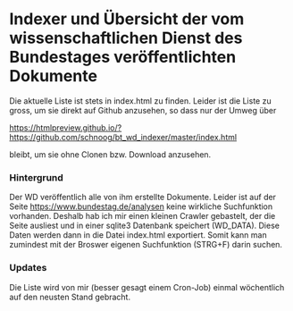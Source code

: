 # Indexer und Übersicht der vom wissenschaftlichen Dienst des Bundestages veröffentlichten Dokumente


Die aktuelle Liste ist stets in index.html zu finden.
Leider ist die Liste zu gross, um sie direkt auf Github anzusehen, so dass nur der Umweg über

https://htmlpreview.github.io/?https://github.com/schnoog/bt_wd_indexer/master/index.html

bleibt, um sie ohne Clonen bzw. Download anzusehen. 

### Hintergrund
Der WD veröffentlich alle von ihm erstellte Dokumente. Leider ist auf der Seite https://www.bundestag.de/analysen keine wirkliche Suchfunktion vorhanden.
Deshalb hab ich mir einen kleinen Crawler gebastelt, der die Seite ausliest und in einer sqlite3 Datenbank speichert (WD_DATA).
Diese Daten werden dann in die Datei index.html exportiert.
Somit kann man zumindest mit der Broswer eigenen Suchfunktion (STRG+F) darin suchen.

### Updates
Die Liste wird von mir (besser gesagt einem Cron-Job) einmal wöchentlich auf den neusten Stand gebracht. 
